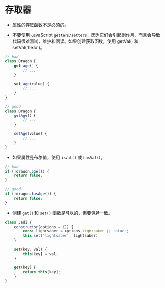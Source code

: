 # 存取器

- 属性的存取函数不是必须的。

- 不要使用 JavaScript `getters/setters`，因为它们会引起副作用，而且会导致代码很难测试，维护和阅读。如果创建获取函数，使用 getVal() 和 setVal('hello')。

```javascript
// bad
class Dragon {
    get age() {
        // ...
    }

    set age(value) {
        // ...
    }
}

// good
class Dragon {
    getAge() {
        // ...
    }

    setAge(value) {
        // ...
    }
}
```

- 如果属性是布尔值，使用 `isVal()` 或 `hasVal()`。

```javascript
// bad
if (!dragon.age()) {
    return false;
}

// good
if (!dragon.hasAge()) {
    return false;
}
```

- 创建 `get()` 和 `set()` 函数是可以的，但要保持一致。

```javascript
class Jedi {
    constructor(options = {}) {
        const lightsaber = options.lightsaber || 'blue';
        this.set('lightsaber', lightsaber);
    }

    set(key, val) {
        this[key] = val;
    }

    get(key) {
        return this[key];
    }
}
```

